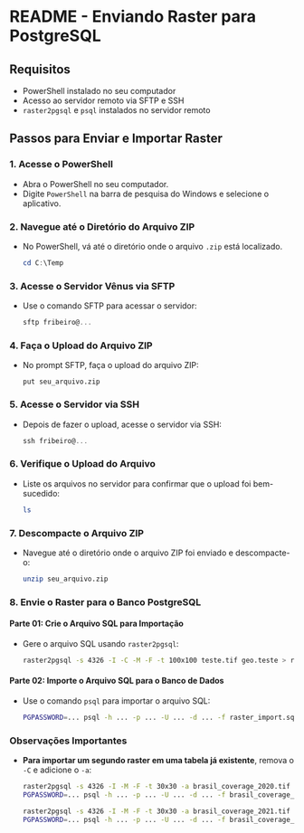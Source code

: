 
# README - Enviando Raster para PostgreSQL

## Requisitos

- PowerShell instalado no seu computador
- Acesso ao servidor remoto via SFTP e SSH
- `raster2pgsql` e `psql` instalados no servidor remoto

## Passos para Enviar e Importar Raster

### 1. Acesse o PowerShell

- Abra o PowerShell no seu computador.
- Digite `PowerShell` na barra de pesquisa do Windows e selecione o aplicativo.

### 2. Navegue até o Diretório do Arquivo ZIP

- No PowerShell, vá até o diretório onde o arquivo `.zip` está localizado.
  
  ```powershell
  cd C:\Temp
  ```

### 3. Acesse o Servidor Vênus via SFTP

- Use o comando SFTP para acessar o servidor:

  ```powershell
  sftp fribeiro@...
  ```

### 4. Faça o Upload do Arquivo ZIP

- No prompt SFTP, faça o upload do arquivo ZIP:

  ```sftp
  put seu_arquivo.zip
  ```

### 5. Acesse o Servidor via SSH

- Depois de fazer o upload, acesse o servidor via SSH:

  ```powershell
  ssh fribeiro@...
  ```

### 6. Verifique o Upload do Arquivo

- Liste os arquivos no servidor para confirmar que o upload foi bem-sucedido:

  ```bash
  ls
  ```

### 7. Descompacte o Arquivo ZIP

- Navegue até o diretório onde o arquivo ZIP foi enviado e descompacte-o:

  ```bash
  unzip seu_arquivo.zip
  ```

### 8. Envie o Raster para o Banco PostgreSQL

#### Parte 01: Crie o Arquivo SQL para Importação

- Gere o arquivo SQL usando `raster2pgsql`:

  ```bash
  raster2pgsql -s 4326 -I -C -M -F -t 100x100 teste.tif geo.teste > raster_import.sql
  ```

#### Parte 02: Importe o Arquivo SQL para o Banco de Dados

- Use o comando `psql` para importar o arquivo SQL:

  ```bash
  PGPASSWORD=... psql -h ... -p ... -U ... -d ... -f raster_import.sql
  ```

### Observações Importantes

- **Para importar um segundo raster em uma tabela já existente**, remova o `-C` e adicione o `-a`:

  ```bash
  raster2pgsql -s 4326 -I -M -F -t 30x30 -a brasil_coverage_2020.tif geo.raster > brasil_coverage_2020.sql
  PGPASSWORD=... psql -h ... -p ... -U ... -d ... -f brasil_coverage_2020.sql
  ```

  ```bash
  raster2pgsql -s 4326 -I -M -F -t 30x30 -a brasil_coverage_2021.tif geo.raster > brasil_coverage_2021.sql
  PGPASSWORD=... psql -h ... -p ... -U ... -d ... -f brasil_coverage_2021.sql
  ```
